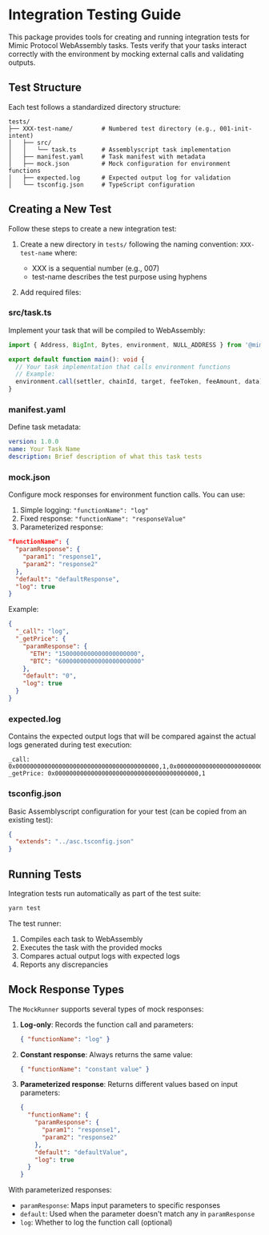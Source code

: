 # Integration Testing Guide

This package provides tools for creating and running integration tests for Mimic Protocol WebAssembly tasks. Tests verify that your tasks interact correctly with the environment by mocking external calls and validating outputs.

## Test Structure

Each test follows a standardized directory structure:

```
tests/
├── XXX-test-name/        # Numbered test directory (e.g., 001-init-intent)
│   ├── src/              
│   │   └── task.ts       # Assemblyscript task implementation
│   ├── manifest.yaml     # Task manifest with metadata
│   ├── mock.json         # Mock configuration for environment functions
│   ├── expected.log      # Expected output log for validation
│   └── tsconfig.json     # TypeScript configuration
```

## Creating a New Test

Follow these steps to create a new integration test:

1. Create a new directory in `tests/` following the naming convention: `XXX-test-name` where:
   - XXX is a sequential number (e.g., 007)
   - test-name describes the test purpose using hyphens

2. Add required files:

### src/task.ts

Implement your task that will be compiled to WebAssembly:

```typescript
import { Address, BigInt, Bytes, environment, NULL_ADDRESS } from '@mimicprotocol/lib-ts'

export default function main(): void {
  // Your task implementation that calls environment functions
  // Example:
  environment.call(settler, chainId, target, feeToken, feeAmount, data)
}
```

### manifest.yaml

Define task metadata:

```yaml
version: 1.0.0
name: Your Task Name
description: Brief description of what this task tests
```

### mock.json

Configure mock responses for environment function calls. You can use:

1. Simple logging: `"functionName": "log"`
2. Fixed response: `"functionName": "responseValue"`
3. Parameterized response:
```json
"functionName": {
  "paramResponse": {
    "param1": "response1",
    "param2": "response2"
  },
  "default": "defaultResponse",
  "log": true
}
```

Example:
```json
{
  "_call": "log",
  "_getPrice": {
    "paramResponse": {
      "ETH": "1500000000000000000000",
      "BTC": "60000000000000000000000"
    },
    "default": "0",
    "log": true
  }
}
```

### expected.log

Contains the expected output logs that will be compared against the actual logs generated during test execution:

```
_call: 0x0000000000000000000000000000000000000000,1,0x0000000000000000000000000000000000000000,0x0000000000000000000000000000000000000000,BigInt(0),0x00000000
_getPrice: 0x0000000000000000000000000000000000000000,1
```

### tsconfig.json

Basic Assemblyscript configuration for your test (can be copied from an existing test):

```json
{
  "extends": "../asc.tsconfig.json"
}
```

## Running Tests

Integration tests run automatically as part of the test suite:

```bash
yarn test
```

The test runner:
1. Compiles each task to WebAssembly
2. Executes the task with the provided mocks
3. Compares actual output logs with expected logs
4. Reports any discrepancies

## Mock Response Types

The `MockRunner` supports several types of mock responses:

1. **Log-only**: Records the function call and parameters:
   ```json
   { "functionName": "log" }
   ```

2. **Constant response**: Always returns the same value:
   ```json
   { "functionName": "constant value" }
   ```

3. **Parameterized response**: Returns different values based on input parameters:
   ```json
   {
     "functionName": {
       "paramResponse": {
         "param1": "response1",
         "param2": "response2"
       },
       "default": "defaultValue",
       "log": true
     }
   }
   ```

With parameterized responses:
- `paramResponse`: Maps input parameters to specific responses
- `default`: Used when the parameter doesn't match any in `paramResponse`
- `log`: Whether to log the function call (optional) 